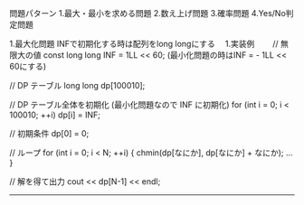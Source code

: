 問題パターン
1.最大・最小を求める問題 2.数え上げ問題 3.確率問題 4.Yes/No判定問題

1.最大化問題 INFで初期化する時は配列をlong longにする
　1.実装例
　　// 無限大の値
   const long long INF = 1LL << 60;
   (最小化問題の時はINF = - 1LL << 60にする)

   // DP テーブル
   long long dp[100010];

   // DP テーブル全体を初期化 (最小化問題なので INF に初期化)
  for (int i = 0; i < 100010; ++i) dp[i] = INF;

  // 初期条件
  dp[0] = 0;

  // ループ
  for (int i = 0; i < N; ++i) {
    chmin(dp[なにか], dp[なにか] + なにか);
    ...
  }

  // 解を得て出力
  cout << dp[N-1] << endl;

---------------------------------------------------------------------------------